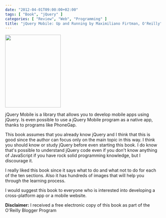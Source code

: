```yaml
---
date: "2012-04-01T09:00:00+02:00"
tags: [ "Book", "jQuery" ]
categories: [ "Review", "Web", "Programming" ]
title: "jQuery Mobile: Up and Running by Maximiliano Firtman, O'Reilly"
---
```

<img class="alignleft" title="Book" src="http://akamaicovers.oreilly.com/images/9781449397654/cat.gif" alt="" width="180" height="236" />

jQuery Mobile is a library that allows you to develop mobile apps using jQuery.
Is even possible to use a jQuery Mobile program as a native app, thanks to programs like PhoneGap.

This book assumes that you already know jQuery and I think that this is good since the author can focus only on the main topic in this way.
I think you should know or study jQuery before even starting this book.
I do know that's possible to understand jQuery code even if you don't know anything of JavaScript if you have rock solid programming knowledge, but I discourage it.

I really liked this book since it says what to do and what not to do for each of the ten sections.
Also it has hundreds of images that will help you through the learning process.

I would suggest this book to everyone who is interested into developing a cross-platform app or a mobile website.

**Disclaimer:** I received a free electronic copy of this book as part of the O'Reilly Blogger Program
